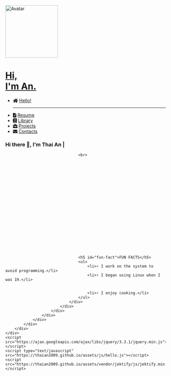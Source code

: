 <!DOCTYPE html>
<html class="fontawesome-i2svg-active fontawesome-i2svg-complete"><head>
    <meta charset="utf-8">
    <meta http-equiv="X-UA-Compatible" content="IE=edge,chrome=1">
    <meta name="viewport" content="width=device-width, initial-scale=1">
    <title> thaian2009 - Personal Profile</title>
    <meta name="description" content="thaian2009 - Personal Profile">
    <meta http-equiv="cache-control" content="public">
    <meta http-equiv="pragma" content="public">
    <meta name="keywords" content="">
    <meta name="author" content="thaian2009">
    <meta http-equiv="Content-Language" content="en">
    <meta property="og:locale" content="en">
    <meta property="og:site_name" content="thaian2009 - Personal Profile">
    <meta property="og:type" content="WebSite">
    <meta property="og:url" content="https://thaian2009.github.io">
    <meta property="og:description" content="thaian2009 - Personal Profile">
    <meta property="og:title" content="thaian2009 - Personal Profile">
    <style type="text/css">svg:not(:root).svg-inline--fa{overflow:visible}.svg-inline--fa{display:inline-block;font-size:inherit;height:1em;overflow:visible;vertical-align:-.125em}.svg-inline--fa.fa-lg{vertical-align:-.225em}.svg-inline--fa.fa-w-1{width:.0625em}.svg-inline--fa.fa-w-2{width:.125em}.svg-inline--fa.fa-w-3{width:.1875em}.svg-inline--fa.fa-w-4{width:.25em}.svg-inline--fa.fa-w-5{width:.3125em}.svg-inline--fa.fa-w-6{width:.375em}.svg-inline--fa.fa-w-7{width:.4375em}.svg-inline--fa.fa-w-8{width:.5em}.svg-inline--fa.fa-w-9{width:.5625em}.svg-inline--fa.fa-w-10{width:.625em}.svg-inline--fa.fa-w-11{width:.6875em}.svg-inline--fa.fa-w-12{width:.75em}.svg-inline--fa.fa-w-13{width:.8125em}.svg-inline--fa.fa-w-14{width:.875em}.svg-inline--fa.fa-w-15{width:.9375em}.svg-inline--fa.fa-w-16{width:1em}.svg-inline--fa.fa-w-17{width:1.0625em}.svg-inline--fa.fa-w-18{width:1.125em}.svg-inline--fa.fa-w-19{width:1.1875em}.svg-inline--fa.fa-w-20{width:1.25em}.svg-inline--fa.fa-pull-left{margin-right:.3em;width:auto}.svg-inline--fa.fa-pull-right{margin-left:.3em;width:auto}.svg-inline--fa.fa-border{height:1.5em}.svg-inline--fa.fa-li{width:2em}.svg-inline--fa.fa-fw{width:1.25em}.fa-layers svg.svg-inline--fa{bottom:0;left:0;margin:auto;position:absolute;right:0;top:0}.fa-layers{display:inline-block;height:1em;position:relative;text-align:center;vertical-align:-.125em;width:1em}.fa-layers svg.svg-inline--fa{-webkit-transform-origin:center center;transform-origin:center center}.fa-layers-counter,.fa-layers-text{display:inline-block;position:absolute;text-align:center}.fa-layers-text{left:50%;top:50%;-webkit-transform:translate(-50%,-50%);transform:translate(-50%,-50%);-webkit-transform-origin:center center;transform-origin:center center}.fa-layers-counter{background-color:#ff253a;border-radius:1em;-webkit-box-sizing:border-box;box-sizing:border-box;color:#fff;height:1.5em;line-height:1;max-width:5em;min-width:1.5em;overflow:hidden;padding:.25em;right:0;text-overflow:ellipsis;top:0;-webkit-transform:scale(.25);transform:scale(.25);-webkit-transform-origin:top right;transform-origin:top right}.fa-layers-bottom-right{bottom:0;right:0;top:auto;-webkit-transform:scale(.25);transform:scale(.25);-webkit-transform-origin:bottom right;transform-origin:bottom right}.fa-layers-bottom-left{bottom:0;left:0;right:auto;top:auto;-webkit-transform:scale(.25);transform:scale(.25);-webkit-transform-origin:bottom left;transform-origin:bottom left}.fa-layers-top-right{right:0;top:0;-webkit-transform:scale(.25);transform:scale(.25);-webkit-transform-origin:top right;transform-origin:top right}.fa-layers-top-left{left:0;right:auto;top:0;-webkit-transform:scale(.25);transform:scale(.25);-webkit-transform-origin:top left;transform-origin:top left}.fa-lg{font-size:1.3333333333em;line-height:.75em;vertical-align:-.0667em}.fa-xs{font-size:.75em}.fa-sm{font-size:.875em}.fa-1x{font-size:1em}.fa-2x{font-size:2em}.fa-3x{font-size:3em}.fa-4x{font-size:4em}.fa-5x{font-size:5em}.fa-6x{font-size:6em}.fa-7x{font-size:7em}.fa-8x{font-size:8em}.fa-9x{font-size:9em}.fa-10x{font-size:10em}.fa-fw{text-align:center;width:1.25em}.fa-ul{list-style-type:none;margin-left:2.5em;padding-left:0}.fa-ul>li{position:relative}.fa-li{left:-2em;position:absolute;text-align:center;width:2em;line-height:inherit}.fa-border{border:solid .08em #eee;border-radius:.1em;padding:.2em .25em .15em}.fa-pull-left{float:left}.fa-pull-right{float:right}.fa.fa-pull-left,.fab.fa-pull-left,.fal.fa-pull-left,.far.fa-pull-left,.fas.fa-pull-left{margin-right:.3em}.fa.fa-pull-right,.fab.fa-pull-right,.fal.fa-pull-right,.far.fa-pull-right,.fas.fa-pull-right{margin-left:.3em}.fa-spin{-webkit-animation:fa-spin 2s infinite linear;animation:fa-spin 2s infinite linear}.fa-pulse{-webkit-animation:fa-spin 1s infinite steps(8);animation:fa-spin 1s infinite steps(8)}@-webkit-keyframes fa-spin{0%{-webkit-transform:rotate(0);transform:rotate(0)}100%{-webkit-transform:rotate(360deg);transform:rotate(360deg)}}@keyframes fa-spin{0%{-webkit-transform:rotate(0);transform:rotate(0)}100%{-webkit-transform:rotate(360deg);transform:rotate(360deg)}}.fa-rotate-90{-webkit-transform:rotate(90deg);transform:rotate(90deg)}.fa-rotate-180{-webkit-transform:rotate(180deg);transform:rotate(180deg)}.fa-rotate-270{-webkit-transform:rotate(270deg);transform:rotate(270deg)}.fa-flip-horizontal{-webkit-transform:scale(-1,1);transform:scale(-1,1)}.fa-flip-vertical{-webkit-transform:scale(1,-1);transform:scale(1,-1)}.fa-flip-both,.fa-flip-horizontal.fa-flip-vertical{-webkit-transform:scale(-1,-1);transform:scale(-1,-1)}:root .fa-flip-both,:root .fa-flip-horizontal,:root .fa-flip-vertical,:root .fa-rotate-180,:root .fa-rotate-270,:root .fa-rotate-90{-webkit-filter:none;filter:none}.fa-stack{display:inline-block;height:2em;position:relative;width:2.5em}.fa-stack-1x,.fa-stack-2x{bottom:0;left:0;margin:auto;position:absolute;right:0;top:0}.svg-inline--fa.fa-stack-1x{height:1em;width:1.25em}.svg-inline--fa.fa-stack-2x{height:2em;width:2.5em}.fa-inverse{color:#fff}.sr-only{border:0;clip:rect(0,0,0,0);height:1px;margin:-1px;overflow:hidden;padding:0;position:absolute;width:1px}.sr-only-focusable:active,.sr-only-focusable:focus{clip:auto;height:auto;margin:0;overflow:visible;position:static;width:auto}.svg-inline--fa .fa-primary{fill:var(--fa-primary-color,currentColor);opacity:1;opacity:var(--fa-primary-opacity,1)}.svg-inline--fa .fa-secondary{fill:var(--fa-secondary-color,currentColor);opacity:.4;opacity:var(--fa-secondary-opacity,.4)}.svg-inline--fa.fa-swap-opacity .fa-primary{opacity:.4;opacity:var(--fa-secondary-opacity,.4)}.svg-inline--fa.fa-swap-opacity .fa-secondary{opacity:1;opacity:var(--fa-primary-opacity,1)}.svg-inline--fa mask .fa-primary,.svg-inline--fa mask .fa-secondary{fill:#000}.fad.fa-inverse{color:#fff}</style><link rel="canonical" href="https://thaian2009.github.io">
    <link rel="icon" type="image/png" sizes="32x32" href="https://thaian2009.github.io/assets/images/favicon/s_92.png">
    <link href="https://fonts.googleapis.com/css?family=Gloria+Hallelujah" rel="stylesheet">
    <link href="https://fonts.googleapis.com/css?family=Gloria+Hallelujah|Space+Mono:400,400i,700,700i" rel="stylesheet">
    <script defer="" src="https://use.fontawesome.com/releases/v5.15.3/js/all.js"></script>
    <link rel="stylesheet" href="/assets/css/vendor.css">
    <link rel="stylesheet" href="/assets/css/whiteglass.css">
</head>

<body id="top">
    <div class="layout_default layout_default__bg">
        <div class="container layout_default__container">
            <div class="row">
                <div class="p-0 col-lg-3 sidebar sidebar__bg">
                    <div class="container-fluid">
                        <div class="sidebar__header">
                            <div class="mt-4 row">
                                <div class="mb-0 mb-lg-4 col-3 col-sm-3 col-lg-12">
                                    <a class="sidebar__img" href="https://thaian2009.github.io">
                                        <img class="img-fluid mx-auto d-block border-dashed" src="https://gaubong.us/images/smileys/user/ami/ami36.gif" width="165" height="165" alt="Avatar">
                                    </a>
                                </div>
                                <div class=" col-9 col-sm-9 col-lg-12">
                                    <a class="text-d-none sidebar__title" href="https://thaian2009.github.io">
                                        <h1 class="sidebar__title--text">Hi,
                                            <br> I'm An.
                                        </h1>
                                    </a>
                                </div>
                            </div>
                        </div>
                        <div class="mt-4 sidebar__menu">
                            <div class="row">
                                <ul class="px-3 mx-2 px-lg-3 mx-lg-3 sidebar__menu-list">
                                    <li class="mr-3 mr-lg-0 float-left float-lg-none sidebar__menu-item">
                                        <svg class="svg-inline--fa fa-home fa-w-18 mr-1" aria-hidden="true" focusable="false" data-prefix="fas" data-icon="home" role="img" xmlns="http://www.w3.org/2000/svg" viewBox="0 0 576 512" data-fa-i2svg=""><path fill="currentColor" d="M280.37 148.26L96 300.11V464a16 16 0 0 0 16 16l112.06-.29a16 16 0 0 0 15.92-16V368a16 16 0 0 1 16-16h64a16 16 0 0 1 16 16v95.64a16 16 0 0 0 16 16.05L464 480a16 16 0 0 0 16-16V300L295.67 148.26a12.19 12.19 0 0 0-15.3 0zM571.6 251.47L488 182.56V44.05a12 12 0 0 0-12-12h-56a12 12 0 0 0-12 12v72.61L318.47 43a48 48 0 0 0-61 0L4.34 251.47a12 12 0 0 0-1.6 16.9l25.5 31A12 12 0 0 0 45.15 301l235.22-193.74a12.19 12.19 0 0 1 15.3 0L530.9 301a12 12 0 0 0 16.9-1.6l25.5-31a12 12 0 0 0-1.7-16.93z"></path></svg><!-- <i class="mr-1 fas fa-home"></i> Font Awesome fontawesome.com -->
                                        <a class="sidebar__menu-item__link" href="/">Hello!</a>
                                    </li>
                                    <hr class="hr-dashed">
                                    <li class="mr-3 mr-lg-0 float-left float-lg-none sidebar__menu-item">
                                        <svg class="svg-inline--fa fa-file-alt fa-w-12 mr-1" aria-hidden="true" focusable="false" data-prefix="fas" data-icon="file-alt" role="img" xmlns="http://www.w3.org/2000/svg" viewBox="0 0 384 512" data-fa-i2svg=""><path fill="currentColor" d="M224 136V0H24C10.7 0 0 10.7 0 24v464c0 13.3 10.7 24 24 24h336c13.3 0 24-10.7 24-24V160H248c-13.2 0-24-10.8-24-24zm64 236c0 6.6-5.4 12-12 12H108c-6.6 0-12-5.4-12-12v-8c0-6.6 5.4-12 12-12h168c6.6 0 12 5.4 12 12v8zm0-64c0 6.6-5.4 12-12 12H108c-6.6 0-12-5.4-12-12v-8c0-6.6 5.4-12 12-12h168c6.6 0 12 5.4 12 12v8zm0-72v8c0 6.6-5.4 12-12 12H108c-6.6 0-12-5.4-12-12v-8c0-6.6 5.4-12 12-12h168c6.6 0 12 5.4 12 12zm96-114.1v6.1H256V0h6.1c6.4 0 12.5 2.5 17 7l97.9 98c4.5 4.5 7 10.6 7 16.9z"></path></svg><!-- <i class="mr-1 fas fa-file-alt"></i> Font Awesome fontawesome.com -->
                                        <a class="sidebar__menu-item__link" href="/resume/">Resume</a>
                                    </li>
                                    <li class="mr-3 mr-lg-0 float-left float-lg-none sidebar__menu-item">
                                        <svg class="svg-inline--fa fa-book fa-w-14 mr-1" aria-hidden="true" focusable="false" data-prefix="fas" data-icon="book" role="img" xmlns="http://www.w3.org/2000/svg" viewBox="0 0 448 512" data-fa-i2svg=""><path fill="currentColor" d="M448 360V24c0-13.3-10.7-24-24-24H96C43 0 0 43 0 96v320c0 53 43 96 96 96h328c13.3 0 24-10.7 24-24v-16c0-7.5-3.5-14.3-8.9-18.7-4.2-15.4-4.2-59.3 0-74.7 5.4-4.3 8.9-11.1 8.9-18.6zM128 134c0-3.3 2.7-6 6-6h212c3.3 0 6 2.7 6 6v20c0 3.3-2.7 6-6 6H134c-3.3 0-6-2.7-6-6v-20zm0 64c0-3.3 2.7-6 6-6h212c3.3 0 6 2.7 6 6v20c0 3.3-2.7 6-6 6H134c-3.3 0-6-2.7-6-6v-20zm253.4 250H96c-17.7 0-32-14.3-32-32 0-17.6 14.4-32 32-32h285.4c-1.9 17.1-1.9 46.9 0 64z"></path></svg><!-- <i class="mr-1 fas fa-book"></i> Font Awesome fontawesome.com -->
                                        <a class="sidebar__menu-item__link" target="_blank" href="https://google.com">Library</a>
                                    </li>
                                    <li class="mr-3 mr-lg-0 float-left float-lg-none sidebar__menu-item">
                                        <svg class="svg-inline--fa fa-briefcase fa-w-16 mr-1" aria-hidden="true" focusable="false" data-prefix="fas" data-icon="briefcase" role="img" xmlns="http://www.w3.org/2000/svg" viewBox="0 0 512 512" data-fa-i2svg=""><path fill="currentColor" d="M320 336c0 8.84-7.16 16-16 16h-96c-8.84 0-16-7.16-16-16v-48H0v144c0 25.6 22.4 48 48 48h416c25.6 0 48-22.4 48-48V288H320v48zm144-208h-80V80c0-25.6-22.4-48-48-48H176c-25.6 0-48 22.4-48 48v48H48c-25.6 0-48 22.4-48 48v80h512v-80c0-25.6-22.4-48-48-48zm-144 0H192V96h128v32z"></path></svg><!-- <i class="mr-1 fas fa-briefcase"></i> Font Awesome fontawesome.com -->
                                        <a class="sidebar__menu-item__link" href="/projects/">Projects</a>
                                    </li>
                                    <li class="mr-3 mr-lg-0 float-left float-lg-none sidebar__menu-item">
                                        <svg class="svg-inline--fa fa-envelope fa-w-16 mr-1" aria-hidden="true" focusable="false" data-prefix="fas" data-icon="envelope" role="img" xmlns="http://www.w3.org/2000/svg" viewBox="0 0 512 512" data-fa-i2svg=""><path fill="currentColor" d="M502.3 190.8c3.9-3.1 9.7-.2 9.7 4.7V400c0 26.5-21.5 48-48 48H48c-26.5 0-48-21.5-48-48V195.6c0-5 5.7-7.8 9.7-4.7 22.4 17.4 52.1 39.5 154.1 113.6 21.1 15.4 56.7 47.8 92.2 47.6 35.7.3 72-32.8 92.3-47.6 102-74.1 131.6-96.3 154-113.7zM256 320c23.2.4 56.6-29.2 73.4-41.4 132.7-96.3 142.8-104.7 173.4-128.7 5.8-4.5 9.2-11.5 9.2-18.9v-19c0-26.5-21.5-48-48-48H48C21.5 64 0 85.5 0 112v19c0 7.4 3.4 14.3 9.2 18.9 30.6 23.9 40.7 32.4 173.4 128.7 16.8 12.2 50.2 41.8 73.4 41.4z"></path></svg><!-- <i class="mr-1 fas fa-envelope"></i> Font Awesome fontawesome.com -->
                                        <a class="sidebar__menu-item__link" href="/contacts/">Contacts</a>
                                    </li>
                                </ul>
                            </div>
                        </div>
                    </div>
                </div>
                <div class="pt-4 pt-lg-0 col-lg-9 border-l-dashed border-r-dashed layout_default__content">
                    <div class="p-lg-4 layout_hello">
                        <div class="layout_hello__header">
                            <div class="container-fluid">
                                <div class="row">
                                    <h3 class="mb-4 font-weight-bold layout_hello__title">Hi there 👋, I'm Thai An
                                        <span class="layout_hello__cursor" style="">|</span>
                                    </h3>
                                </div>
                            </div>
                        </div>
                        <div class="layout_hello__content">
                            <div class="container-fluid">
                                <div class="d-block row">
                                    
                                    <br>
                                    
                                    
                                    
                                    
                                    
                                    
                                    
                                    
                                    
                                    
                                    
                                    
                                    
                                    
                                    
                                    
                                    
                                    
                                    
                                    
                                    
                                    
                                    <h5 id="fun-fact">FUN FACTS</h5>
                                    <ul>
                                        <li>⚡️ I work on the system to avoid programming.</li>
                                        <li>⚡️ I began using Linux when I was 19.</li>
                                        
                                        
                                        <li>⚡️ I enjoy cooking.</li>
                                    </ul>
                                </div>
                            </div>
                        </div>
                    </div>
                </div>
            </div>
        </div>
    </div>
    <script src="https://ajax.googleapis.com/ajax/libs/jquery/3.3.1/jquery.min.js"></script>
    <script type="text/javascript" src="https://thaian2009.github.io/assets/js/hello.js"></script>
    <script src="https://thaian2009.github.io/assets/vendor/jektify/js/jektify.min.js"></script>



</body></html>
